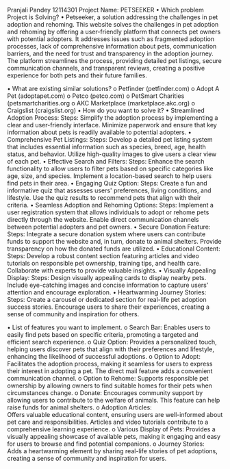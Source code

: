 Pranjali Pandey 12114301
Project Name: PETSEEKER
•	Which problem Project is Solving?
•	Petseeker, a solution addressing the challenges in pet adoption and rehoming. This website solves the challenges in pet adoption and rehoming by offering a user-friendly platform that connects pet owners with potential adopters. It addresses issues such as fragmented adoption processes, lack of comprehensive information about pets, communication barriers, and the need for trust and transparency in the adoption journey. The platform streamlines the process, providing detailed pet listings, secure communication channels, and transparent reviews, creating a positive experience for both pets and their future families.

•	What are existing similar solutions?
o	Petfinder (petfinder.com)
o	Adopt A Pet (adoptapet.com)
o	Petco (petco.com)
o	PetSmart Charities (petsmartcharities.org
o	AKC Marketplace (marketplace.akc.org)
o	Craigslist (craigslist.org)
•	How do you want to solve it?
•	Streamlined Adoption Process:
Steps: Simplify the adoption process by implementing a clear and user-friendly interface. Minimize paperwork and ensure that key information about pets is readily available to potential adopters.
•	Comprehensive Pet Listings:
Steps: Develop a detailed pet listing system that includes essential information such as species, breed, age, health status, and behavior. Utilize high-quality images to give users a clear view of each pet.
•	Effective Search and Filters:
Steps: Enhance the search functionality to allow users to filter pets based on specific categories like age, size, and species. Implement a location-based search to help users find pets in their area.
•	Engaging Quiz Option:
Steps: Create a fun and informative quiz that assesses users' preferences, living conditions, and lifestyle. Use the quiz results to recommend pets that align with their criteria.
•	Seamless Adoption and Rehoming Options:
Steps: Implement a user registration system that allows individuals to adopt or rehome pets directly through the website. Enable direct communication channels between potential adopters and pet owners.
•	Secure Donation Feature:
Steps: Integrate a secure donation system where users can contribute funds to support the website and, in turn, donate to animal shelters. Provide transparency on how the donated funds are utilized.
•	Educational Content:
Steps: Develop a robust content section featuring articles and video tutorials on responsible pet ownership, training tips, and health care. Collaborate with experts to provide valuable insights.
•	Visually Appealing Display:
Steps: Design visually appealing cards to display nearby pets. Include eye-catching images and concise information to capture users' attention and encourage exploration.
•	Heartwarming Journey Stories:
Steps: Create a carousel or dedicated section for real-life pet adoption success stories. Encourage users to share their experiences, creating a sense of community and inspiration for others.

•	List of features you want to implement.
o	Search Bar:
Enables users to easily find pets based on specific criteria, promoting a targeted and efficient search experience.
o	Quiz Option:
Provides a personalized touch, helping users discover pets that align with their preferences and lifestyle, enhancing the likelihood of successful adoptions.
o	Option to Adopt:
Facilitates the adoption process, making it seamless for users to express their interest in adopting a pet. The direct mail feature adds a convenient communication channel.
o	Option to Rehome: 
Supports responsible pet ownership by allowing owners to find suitable homes for their pets when circumstances change.
o	Donate:
 Encourages community support by allowing users to contribute to the welfare of animals. This feature can help raise funds for animal shelters.
o	Adoption Articles:  
Offers valuable educational content, ensuring users are well-informed about pet care and responsibilities. Articles and video tutorials contribute to a comprehensive learning experience.
o	Various Display of Pets: 
 Provides a visually appealing showcase of available pets, making it engaging and easy for users to browse and find potential companions.
o	Journey Stories:    
Adds a heartwarming element by sharing real-life stories of pet adoptions, creating a sense of community and inspiration for users.

